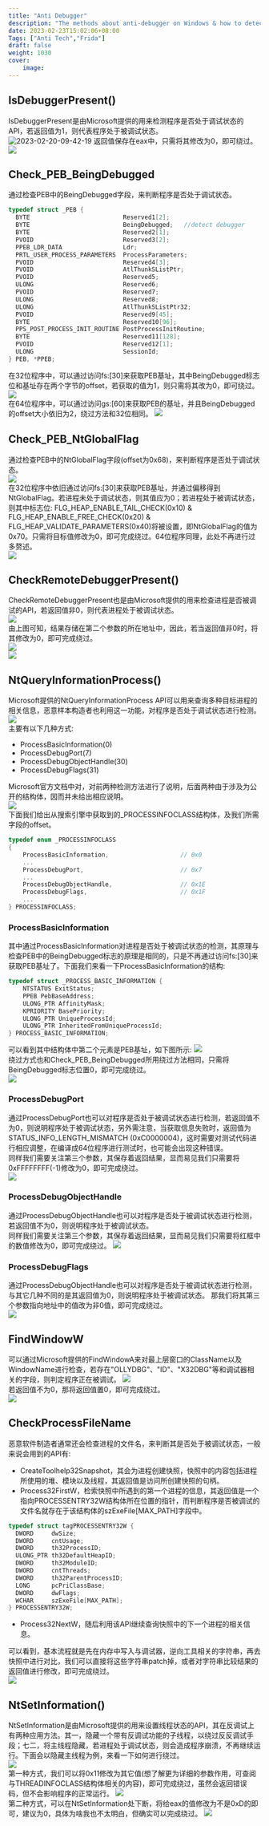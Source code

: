 ```yaml
---
title: "Anti Debugger"
description: "The methods about anti-debugger on Windows & how to detect and bypass."
date: 2023-02-23T15:02:06+08:00
Tags: ["Anti Tech","Frida"]
draft: false
weight: 1030
cover: 
    image: 
---
```


## IsDebuggerPresent()
IsDebuggerPresent是由Microsoft提供的用来检测程序是否处于调试状态的API，若返回值为1，则代表程序处于被调试状态。  
![2023-02-20-09-42-19](https://raw.githubusercontent.com/g0mxxm/Picture/main/images/2023-02-20-09-42-19.png)
返回值保存在eax中，只需将其修改为0，即可绕过。  
![](2023-02-20-09-47-42.png)  
## Check_PEB_BeingDebugged
通过检查PEB中的BeingDebugged字段，来判断程序是否处于调试状态。  
```C++
typedef struct _PEB {
  BYTE                          Reserved1[2];
  BYTE                          BeingDebugged;   //detect debugger
  BYTE                          Reserved2[1];
  PVOID                         Reserved3[2];
  PPEB_LDR_DATA                 Ldr;
  PRTL_USER_PROCESS_PARAMETERS  ProcessParameters;
  PVOID                         Reserved4[3];
  PVOID                         AtlThunkSListPtr;
  PVOID                         Reserved5;
  ULONG                         Reserved6;
  PVOID                         Reserved7;
  ULONG                         Reserved8;
  ULONG                         AtlThunkSListPtr32;
  PVOID                         Reserved9[45];
  BYTE                          Reserved10[96];
  PPS_POST_PROCESS_INIT_ROUTINE PostProcessInitRoutine;
  BYTE                          Reserved11[128];
  PVOID                         Reserved12[1];
  ULONG                         SessionId;
} PEB, *PPEB;
```  
在32位程序中，可以通过访问fs:[30]来获取PEB基址，其中BeingDebugged标志位和基址存在两个字节的offset，若获取的值为1，则只需将其改为0，即可绕过。
![](2023-02-20-09-59-48.png)  
在64位程序中，可以通过访问gs:[60]来获取PEB的基址，并且BeingDebugged的offset大小依旧为2，绕过方法和32位相同。
![](2023-02-20-10-09-11.png)  
## Check_PEB_NtGlobalFlag  
通过检查PEB中的NtGlobalFlag字段(offset为0x68)，来判断程序是否处于调试状态。    
![](2023-02-20-10-35-46.png)  
在32位程序中依旧通过访问fs:[30]来获取PEB基址，并通过偏移得到NtGlobalFlag。若进程未处于调试状态，则其值应为0；若进程处于被调试状态，则其中标志位: FLG_HEAP_ENABLE_TAIL_CHECK(0x10) & FLG_HEAP_ENABLE_FREE_CHECK(0x20) & FLG_HEAP_VALIDATE_PARAMETERS(0x40)将被设置，即NtGlobalFlag的值为0x70。只需将目标值修改为0，即可完成绕过。64位程序同理，此处不再进行过多赘述。  
![](2023-02-20-10-44-26.png)  
## CheckRemoteDebuggerPresent()
CheckRemoteDebuggerPresent也是由Microsoft提供的用来检查进程是否被调试的API，若返回值非0，则代表进程处于被调试状态。  
![](2023-02-20-11-06-14.png)  
由上图可知，结果存储在第二个参数的所在地址中，因此，若当返回值非0时，将其修改为0，即可完成绕过。  
![](2023-02-20-11-12-20.png)  
![](2023-02-20-11-13-13.png)  
## NtQueryInformationProcess()  
Microsoft提供的NtQueryInformationProcess API可以用来查询多种目标进程的相关信息，恶意样本构造者也利用这一功能，对程序是否处于调试状态进行检测。
![](2023-02-20-11-40-22.png)  
主要有以下几种方式:  
* ProcessBasicInformation(0)
* ProcessDebugPort(7)
* ProcessDebugObjectHandle(30)
* ProcessDebugFlags(31)  

Microsoft官方文档中对，对前两种检测方法进行了说明，后面两种由于涉及为公开的结构体，因而并未给出相应说明。  
![](2023-02-20-13-49-40.png)  
下面我们给出从搜索引擎中获取到的_PROCESSINFOCLASS结构体，及我们所需字段的offset。
```C++
typedef enum _PROCESSINFOCLASS
{
    ProcessBasicInformation, 					// 0x0
    ...
    ProcessDebugPort,							// 0x7
    ...
    ProcessDebugObjectHandle,					// 0x1E
    ProcessDebugFlags, 							// 0x1F
    ...
} PROCESSINFOCLASS;
```
### ProcessBasicInformation
其中通过ProcessBasicInformation对进程是否处于被调试状态的检测，其原理与检查PEB中的BeingDebugged标志的原理是相同的，只是不再通过访问fs:[30]来获取PEB基址了。下面我们来看一下ProcessBasicInformation的结构:  
```C++
typedef struct _PROCESS_BASIC_INFORMATION {
    NTSTATUS ExitStatus;
    PPEB PebBaseAddress;
    ULONG_PTR AffinityMask;
    KPRIORITY BasePriority;
    ULONG_PTR UniqueProcessId;
    ULONG_PTR InheritedFromUniqueProcessId;
} PROCESS_BASIC_INFORMATION;
```  
可以看到其中结构体中第二个元素是PEB基址，如下图所示:
![](2023-02-20-14-06-08.png)  
绕过方式也和Check_PEB_BeingDebugged所用绕过方法相同，只需将BeingDebugged标志位置0，即可完成绕过。  
![](2023-02-20-14-09-12.png)  
### ProcessDebugPort
通过ProcessDebugPort也可以对程序是否处于被调试状态进行检测，若返回值不为0，则说明程序处于被调试状态，另外需注意，当获取信息失败时，返回值为STATUS_INFO_LENGTH_MISMATCH (0xC0000004)，这时需要对测试代码进行相应调整，在编译成64位程序进行测试时，也可能会出现这种错误。  
同样我们需要关注第三个参数，其保存着返回结果，显而易见我们只需要将0xFFFFFFFF(-1)修改为0，即可完成绕过。  
![](2023-02-20-15-05-53.png)  
### ProcessDebugObjectHandle  
通过ProcessDebugObjectHandle也可以对程序是否处于被调试状态进行检测，若返回值不为0，则说明程序处于被调试状态。  
同样我们需要关注第三个参数，其保存着返回结果，显而易见我们只需要将红框中的数值修改为0，即可完成绕过。
![](2023-02-20-16-59-28.png)  
### ProcessDebugFlags  
通过ProcessDebugObjectHandle也可以对程序是否处于被调试状态进行检测，与其它几种不同的是其返回值为0，则说明程序处于被调试状态。
那我们将其第三个参数指向地址中的值改为非0值，即可完成绕过。  
![](2023-02-20-17-21-51.png)  
## FindWindowW  
可以通过Microsoft提供的FindWindowA来对最上层窗口的ClassName以及WindowName进行检查，若存在"OLLYDBG"、"ID"、"X32DBG"等和调试器相关的字段，则判定程序正在被调试。
![](2023-02-20-17-39-50.png)  
若返回值不为0，那将返回值置0，即可完成绕过。  
![](2023-02-20-17-54-05.png)  
## CheckProcessFileName  
恶意软件制造者通常还会检查进程的文件名，来判断其是否处于被调试状态，一般来说会用到的API有:
* CreateToolhelp32Snapshot，其会为进程创建快照，快照中的内容包括进程所使用的堆、模块以及线程，其返回值是访问所创建快照的句柄。
* Process32FirstW，检索快照中所遇到的第一个进程的信息，其返回值是一个指向PROCESSENTRY32W结构体所在位置的指针，而判断程序是否被调试的文件名就存在于该结构体的szExeFile[MAX_PATH]字段中。
```C++
typedef struct tagPROCESSENTRY32W {
  DWORD     dwSize;
  DWORD     cntUsage;
  DWORD     th32ProcessID;
  ULONG_PTR th32DefaultHeapID;
  DWORD     th32ModuleID;
  DWORD     cntThreads;
  DWORD     th32ParentProcessID;
  LONG      pcPriClassBase;
  DWORD     dwFlags;
  WCHAR     szExeFile[MAX_PATH];
} PROCESSENTRY32W;
```
* Process32NextW，随后利用该API继续查询快照中的下一个进程的相关信息。  

可以看到，基本流程就是先在内存中写入与调试器，逆向工具相关的字符串，再去快照中进行对比，我们可以直接将这些字符串patch掉，或者对字符串比较结果的返回值进行修改，即可完成绕过。  
![](2023-02-20-19-01-03.png)  
## NtSetInformation()
NtSetInformation是由Microsoft提供的用来设置线程状态的API，其在反调试上有两种应用方法。其一，隐藏一个带有反调试功能的子线程，以绕过反反调试手段；七二，将主线程隐藏，若进程处于调试状态，则会造成程序崩溃，不再继续运行。下面会以隐藏主线程为例，来看一下如何进行绕过。  
![](2023-02-21-19-36-25.png)  
第一种方式，我们可以将0x11修改为其它值(想了解更为详细的参数作用，可查阅与THREADINFOCLASS结构体相关的内容)，即可完成绕过，虽然会返回错误码，但不会影响程序的正常运行。
![](2023-02-21-19-43-25.png)  
第二种方式，可以在NtSetInformation处下断，将给eax的值修改为不是0xD的即可，建议为0，具体为啥我也不太明白，但确实可以完成绕过。
![](2023-02-21-19-48-08.png)

